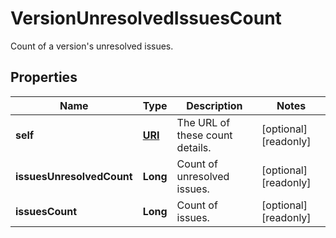 

# VersionUnresolvedIssuesCount

Count of a version's unresolved issues.
## Properties

Name | Type | Description | Notes
------------ | ------------- | ------------- | -------------
**self** | [**URI**](URI.md) | The URL of these count details. |  [optional] [readonly]
**issuesUnresolvedCount** | **Long** | Count of unresolved issues. |  [optional] [readonly]
**issuesCount** | **Long** | Count of issues. |  [optional] [readonly]




